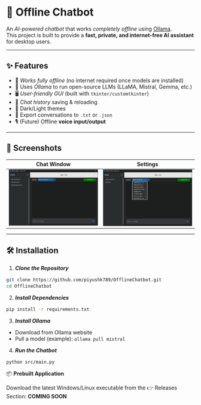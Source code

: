 # 🤖 Offline Chatbot

An *AI-powered chatbot* that works *completely offline* using [Ollama](https://ollama.com).  
This project is built to provide a **fast, private, and internet-free AI assistant** for desktop users.

---

## ✨ Features
- 📴 *Works fully offline* (no internet required once models are installed)
- 🔄 Uses *Ollama* to run open-source LLMs (LLaMA, Mistral, Gemma, etc.)
- 🖥️ *User-friendly GUI* (built with `tkinter/customtkinter`)
- 💬 *Chat history* saving & reloading
- 🎨 Dark/Light themes
- 📂 Export conversations to `.txt` or `.json`
- 🎙️ (Future) Offline **voice input/output**

---

## 📸 Screenshots
| Chat Window | Settings |
|-------------|-----------|
| ![Chat Window](Screenshots/Template.png) | ![Settings](Screenshots/Settings.png) |

---

## 🛠 Installation

1. ***Clone the Repository***
```bash
git clone https://github.com/piyushk789/OfflineChatbot.git
cd OfflineChatbot
```

2. ***Install Dependencies***
```bash
pip install -r requirements.txt
```

3. ***Install Ollama***

- Download from Ollama website
- Pull a model (example):
  ```ollama pull mistral```

4. ***Run the Chatbot***
```bash
python src/main.py
```

📦 **Prebuilt Application**

Download the latest Windows/Linux executable from the
👉 Releases Section: **COMING SOON**
